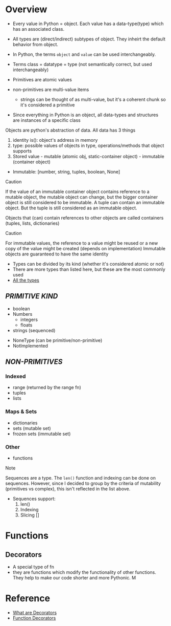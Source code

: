 <!--==================-->
# Overview
<!--==================-->
- Every value in Python = object. Each value has a data-type(type) which has an associated class.
- All types are (direct/indirect) subtypes of object. They inheirt the default behavior from object.

- In Python, the terms `object` and `value` can be used interchangeably.
- Terms class = datatype = type (not semantically correct, but used interchangeably)
- Primitives are atomic values
- non-primitives are multi-value items
  - strings can be thought of as multi-value, but it's a coherent chunk so it's considered a primitive

- Since everything in Python is an object, all data-types and structures are instances of a specific class

Objects are python's abstraction of data. All data has 3 things
  1. identity is(): object's address in memory
  2. type: possible values of objects in type, operations/methods that object supports
  3. Stored value
    - mutable (atomic obj, static-container object)
    - immutable (container object)

- Immutable: [number, string, tuples, boolean, None]

> [!Caution]
> If the value of an immutable container object contains reference to a mutable object, the mutable object can change, but the bigger container object is still considered to be immutable. A tuple can contain an immutable object. But the tuple is still considered as an immutable object.
>
> Objects that (can) contain references to other objects are called containers (tuples, lists, dictionaries)

> [!Caution]
> For immutable values, the reference to a value might be reused or a new copy of the value might be created (depends on implementation)
> Immutable objects are guaranteed to have the same identity

- Types can be divided by its kind (whether it's considered atomic or not)
- There are more types than listed here, but these are the most commonly used
- [All the types](https://docs.python.org/3/reference/datamodel.html)

## _PRIMITIVE KIND_
- boolean
- Numbers
  - integers
  - floats
- strings (sequenced)
* NoneType (can be primitive/non-primitive)
* NotImplemented

## _NON-PRIMITIVES_
### Indexed
- range (returned by the range fn)
- tuples
- lists

### Maps & Sets
- dictionaries
- sets (mutable set)
- frozen sets (immutable set)

### Other
- functions

> [!Note]
> Sequences are a type. The `len()` function and indexing can be done on sequences. However, since I decided to group by the criteria of mutability (primitives vs complex), this isn't reflected in the list above.
  - Sequences support:
    1. len()
    2. Indexing
    3. Slicing []

<!--==================-->
# Functions
<!--==================-->
## Decorators
- A special type of fn
- they are functions which modify the functionality of other functions. They help to make our code shorter and more Pythonic. M

<!--==================-->
# Reference
<!--==================-->
- [What are Decorators](https://book.pythontips.com/en/latest/decorators.html)
- [Function Decorators](https://stackoverflow.com/questions/739654/how-do-i-make-function-decorators-and-chain-them-together/1594484#1594484)
